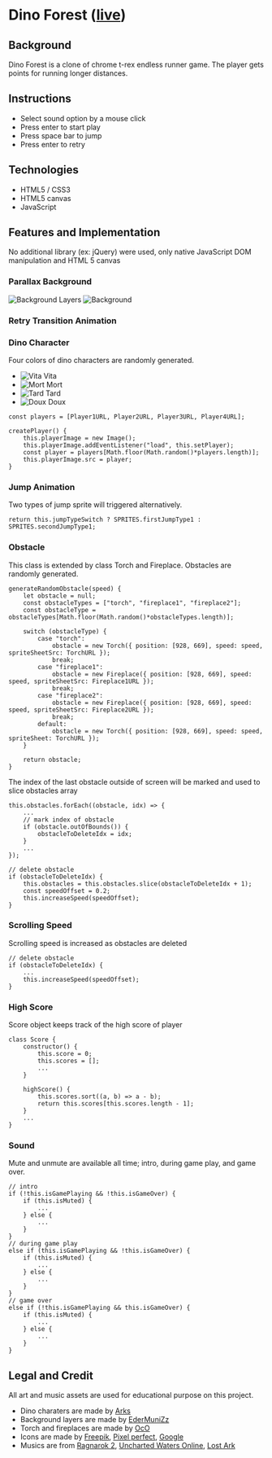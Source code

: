 # Dino Forest ([live](https://kimhandole.github.io/dino-forest/dist/))

## Background
Dino Forest is a clone of chrome t-rex endless runner game. The player gets points for running longer distances.

## Instructions
* Select sound option by a mouse click
* Press enter to start play
* Press space bar to jump
* Press enter to retry 

## Technologies
* HTML5 / CSS3
* HTML5 canvas
* JavaScript

## Features and Implementation
No additional library (ex: jQuery) were used, only native JavaScript DOM manipulation and HTML 5 canvas

### Parallax Background
![Background Layers](background-layers.png)
![Background](background.png)

### Retry Transition Animation

### Dino Character
Four colors of dino characters are randomly generated.
* ![Vita](vita.gif) Vita
* ![Mort](mort.gif) Mort
* ![Tard](tard.gif) Tard
* ![Doux](doux.gif) Doux

```
const players = [Player1URL, Player2URL, Player3URL, Player4URL];

createPlayer() {
    this.playerImage = new Image();
    this.playerImage.addEventListener("load", this.setPlayer);
    const player = players[Math.floor(Math.random()*players.length)];
    this.playerImage.src = player;
}
```

### Jump Animation
Two types of jump sprite will triggered alternatively.
```
return this.jumpTypeSwitch ? SPRITES.firstJumpType1 : SPRITES.secondJumpType1;
```

### Obstacle 
This class is extended by class Torch and Fireplace. Obstacles are randomly generated.
```
generateRandomObstacle(speed) {
    let obstacle = null;
    const obstacleTypes = ["torch", "fireplace1", "fireplace2"];
    const obstacleType = obstacleTypes[Math.floor(Math.random()*obstacleTypes.length)];

    switch (obstacleType) {
        case "torch":
            obstacle = new Torch({ position: [928, 669], speed: speed, spriteSheetSrc: TorchURL });
            break;
        case "fireplace1":
            obstacle = new Fireplace({ position: [928, 669], speed: speed, spriteSheetSrc: Fireplace1URL });
            break;
        case "fireplace2":
            obstacle = new Fireplace({ position: [928, 669], speed: speed, spriteSheetSrc: Fireplace2URL });
            break;
        default:
            obstacle = new Torch({ position: [928, 669], speed: speed, spriteSheet: TorchURL });
    }

    return obstacle;
}
```
The index of the last obstacle outside of screen will be marked and used to slice obstacles array

```
this.obstacles.forEach((obstacle, idx) => {
    ...
    // mark index of obstacle
    if (obstacle.outOfBounds()) {
        obstacleToDeleteIdx = idx;
    }
    ...
});

// delete obstacle
if (obstacleToDeleteIdx) {
    this.obstacles = this.obstacles.slice(obstacleToDeleteIdx + 1);
    const speedOffset = 0.2;
    this.increaseSpeed(speedOffset);
}
```

### Scrolling Speed 
Scrolling speed is increased as obstacles are deleted
```
// delete obstacle
if (obstacleToDeleteIdx) {
    ...
    this.increaseSpeed(speedOffset);
}
```

### High Score
Score object keeps track of the high score of player
```
class Score {
    constructor() {
        this.score = 0;
        this.scores = [];
        ...
    }

    highScore() {
        this.scores.sort((a, b) => a - b);
        return this.scores[this.scores.length - 1];
    }
    ...
}
```

### Sound
Mute and unmute are available all time; intro, during game play, and game over.
```
// intro
if (!this.isGamePlaying && !this.isGameOver) {
    if (this.isMuted) {
        ...
    } else {
        ...
    }
} 
// during game play
else if (this.isGamePlaying && !this.isGameOver) {
    if (this.isMuted) {
        ...
    } else {
        ...
    }
}
// game over
else if (!this.isGamePlaying && this.isGameOver) {
    if (this.isMuted) {
        ...
    } else {
        ...
    }
}
```
## Legal and Credit
All art and music assets are used for educational purpose on this project.
* Dino charaters are made by [Arks](https://twitter.com/scissormarks)
* Background layers are made by [EderMuniZz](https://twitter.com/EderMuniZz)
* Torch and fireplaces are made by [OcO](https://twitter.com/oco_93)
* Icons are made by [Freepik](https://www.flaticon.com/authors/freepik"), [Pixel perfect](https://www.flaticon.com/authors/pixel-perfect"), [Google](https://www.flaticon.com/authors/google)
* Musics are from [Ragnarok 2](http://www.playragnarok2.com/), [Uncharted Waters Online](https://uwo.papayaplay.com/uwo.do), [Lost Ark](https://www.mmorpg.com/lost-ark)